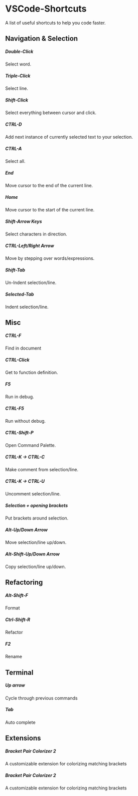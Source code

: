 # VSCode-Shortcuts
A list of useful shortcuts to help you code faster.

## Navigation & Selection
##### Double-Click
Select word.

##### Triple-Click
Select line.

##### Shift-Click
Select everything between cursor and click.

##### CTRL-D
Add next instance of currently selected text to your selection.

##### CTRL-A
Select all.

##### End
Move cursor to the end of the current line.

##### Home
Move cursor to the start of the current line.

##### Shift-Arrow Keys
Select characters in direction.

##### CTRL-Left/Right Arrow
Move by stepping over words/expressions.

##### Shift-Tab
Un-Indent selection/line.

##### Selected-Tab
Indent selection/line.

## Misc
##### CTRL-F
Find in document

##### CTRL-Click
Get to function definition.

##### F5
Run in debug.

##### CTRL-F5
Run without debug.

##### CTRL-Shift-P
Open Command Palette.

##### CTRL-K -> CTRL-C
Make comment from selection/line.

##### CTRL-K -> CTRL-U
Uncomment selection/line.

##### Selection + opening brackets
Put brackets around selection.

##### Alt-Up/Down Arrow
Move selection/line up/down.

##### Alt-Shift-Up/Down Arrow
Copy selection/line up/down.

## Refactoring
##### Alt-Shift-F
Format

##### Ctrl-Shift-R
Refactor

##### F2
Rename

## Terminal
##### Up arrow
Cycle through previous commands

##### Tab
Auto complete

## Extensions
##### Bracket Pair Colorizer 2
A customizable extension for colorizing matching brackets

##### Bracket Pair Colorizer 2
A customizable extension for colorizing matching brackets
